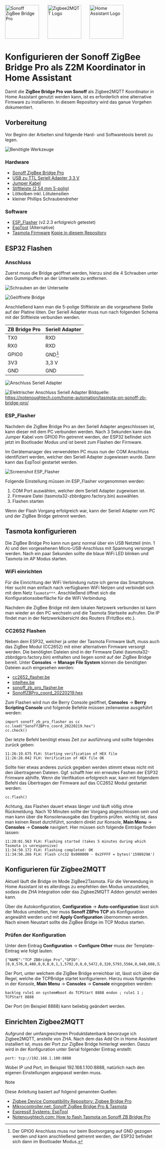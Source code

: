 <img src="docu\sonoff_zigbee_bridge_pro.png" alt="Sonoff ZigBee Bridge Pro" height="110" /> &nbsp;&nbsp;&nbsp;&nbsp;&nbsp; <img src="docu\logo-z2m.png" alt="Zigbee2MQTT Logo" height="110" /> &nbsp;&nbsp;&nbsp;&nbsp;&nbsp; <picture><source media="(prefers-color-scheme: dark)" srcset="docu\home-assistant-wordmark-vertical-color-on-dark.png"><source media="(prefers-color-scheme: light)" srcset="docu\home-assistant-wordmark-vertical-color-on-light.png"><img alt="Home Assistant Logo" height="110" src="docu\home-assistant-logomark-color-on-light.png"></picture>


# Konfigurieren der Sonoff ZigBee Bridge Pro als Z2M Koordinator in Home Assistant

Damit die __ZigBee Bridge Pro von Sonoff__ als Zigbee2MQTT Koordinator in Home Assistant genutzt werden kann, ist es erforderlich eine alternative Firmware zu installieren. In diesem Repository wird das ganue Vorgehen dokumentiert.

## Vorbereitung

Vor Beginn der Arbeiten sind folgende Hard- und Softwaretools bereit zu legen.

![Benötigte Werkzeuge](docu\photos\tools.jpg)

### Hardware

* [Sonoff ZigBee Bridge Pro](https://amzn.to/3SMInVV)
* [USB zu TTL Seriell Adapter 3,3 V](https://amzn.to/4brv9Fu)
* [Jumper Kabel](https://amzn.to/3w89Dpd)
* [Stiftleiste (2,54 mm 5-polig)](https://amzn.to/3HVmDAV)
* Lötkolben inkl. Lötutensilien
* kleiner Phillips Schraubendreher

### Software

* [ESP_Flasher](https://github.com/Jason2866/ESP_Flasher/releases) (v2.2.3 erfolgreich getestet)
* [EspTool](https://github.com/espressif/esptool/releases/tag/v4.7.0) (Alternative)
* [Tasmota Firmware](https://ota.tasmota.com/tasmota32/release/tasmota32-zbbrdgpro.factory.bin) [Kopie in diesem Repository](tasmota32-zbbrdgpro.factory.bin)

## ESP32 Flashen

### Anschluss

Zuerst muss die Bridge geöffnet werden, hierzu sind die 4 Schrauben unter den Gummipuffern an der Unterseite zu entfernen.

![Schrauben an der Unterseite](docu\photos\screws.jpg)

![Geöffnete Bridge](docu\photos\opened.jpg)

Anschließend kann man die 5-polige Stiftleiste an die vorgesehene Stelle auf der Platine löten.
Der Seriell Adapter muss nun nach folgenden Schema mit der Stiftleiste verbunden werden.

| ZB Bridge Pro | Seriell Adapter |
|---------------|-----------------|
| TX0           | RXD             |
| RX0           | RXD             |
| GPIO0         | GND[^1]         |
| 3V3           | 3,3 V           |
| GND           | GND             |

[^1]: Der GPIO0 Anschluss muss nur beim Bootvorgang auf GND gezogen werden und kann anschließend getrennt werden, der ESP32 befindet sich dann im Bootloader Modus.

![Anschluss Seriell Adapter](docu\photos\flash.jpg)

![Elektrischer Anschluss Seriell Adapter](docu\serialconnection.png)
Bildquelle: https://notenoughtech.com/home-automation/tasmota-on-sonoff-zb-bridge-pro/

### ESP_Flasher

Nachdem die ZigBee Bridge Pro an den Seriell Adapter angeschlossen ist, kann dieser mit dem PC verbunden werden. Nach 3 Sekunden kann das Jumper Kabel vom GPIO0 Pin getrennt werden, der ESP32 befindet sich jetzt im Bootloader Modus und ist bereit zum Flashen der Firmware.

Im Gerätemanager des verwendeten PC muss nun der COM Anschluss identifiziert werden, welcher den Seriell Adapter zugewiesen wurde. Dann kann das EspTool gestartet werden.

![Screenshot ESP_Flasher](docu\photos\ESP_Flasher.png)

Folgende Einstellung müssen im ESP_Flasher vorgenommen werden:
1. COM Port auswählen, welcher dem Seriell Adapter zugewisen ist.
2. Firmware Datei (tasmota32-zbbrdgpro.factory.bin) auswählen.
3. Flashen starten

Wenn der Flash Vorgang erfolgreich war, kann der Seriell Adapter vom PC und der ZigBee Bridge getrennt werden.

## Tasmota konfigurieren

Die ZigBee Bridge Pro kann nun ganz normal über ein USB Netzteil (min. 1 A) und den vorgesehenen Micro-USB-Anschluss mit Spannung versorget werden. Nach ein paar Sekunden sollte die blaue WiFi LED blinken und Tasmota im AP Modus starten.

### WiFi einrichten

Für die Einrichtung der WiFi Verbindung nutze ich gerne das Smartphone. Hier sucht man einfach nach verfügbaren WiFi Netzen und verbindet sich mit dem Netz `Tasmota***`. Anschließend öffnet sich die Konfigurationsoberfläche für die WiFi Verbindung.

Nachdem die ZigBee Bridge mit dem lokalen Netzwerk verbunden ist kann man wieder an den PC wechseln und die Tasmota Startseite aufrufen. Die IP findet man in der Netzwerkübersicht des Routers (FritzBox etc.).

### CC2652 Flashen

Neben dem ESP32, welcher ja unter der Tasmota Firmware läuft, muss auch das ZigBee Modul (CC2652) mit einer alternativen Firmware versorgt werden. Die benötigten Dateien sind in der Firmware Datei (tasmota32-zbbrdgpro.factory.bin) enthalten und liegen somit auf der ZigBee Bridge bereit. Unter __Consoles__ -> __Manage File System__ können die benötigten Dateien auch eingesehen werden:

* [cc2652_flasher.be](berry\cc2652_flasher.be)
* [intelhex.be](berry\intelhex.be)
* [sonoff_zb_pro_flasher.be](berry\sonoff_zb_pro_flasher.be)
* [SonoffZBPro_coord_20220219.hex](cc2652\SonoffZBPro_coord_20220219.hex)

Zum Flashen wird nun die Berry Console geöffnet, __Consoles__ -> __Berry Scripting Console__ und folgende Befehle müssen zeilenweise ausgeführt werden:
```
import sonoff_zb_pro_flasher as cc
cc.load("SonoffZBPro_coord_20220219.hex")
cc.check()
```

Der letzte Befehl benötigt etwas Zeit zur ausführung und sollte folgendes zurück geben: 
```
11:26:19.675 FLH: Starting verification of HEX file
11:26:28.042 FLH: Verification of HEX file OK
```

Sollte hier etwas anderes zurück gegeben werden stimmt etwas nicht mit den übertragenen Dateien. Ggf. schafft hier ein erneutes Fashen der ESP32 Frimware abhilfe. Wenn die Verifikation erfolgreich war, kann mit folgendem Befehl das Übertragen der Firmware auf das CC2652 Modul gestartet werden:
```
cc.flash()
```
Achtung, das Flashen dauert etwas länger und läuft völlig ohne Rückmeldung. Nach 10 Minuten sollte der Vorgang abgeschlossen sein und man kann über die Konsolenausgabe das Ergebnis prüfen. wichtig ist, dass man keinen Reset durchführt, sondern direkt zur Konsole, __Main Menu__ -> __Consoles__ -> __Console__ navigiert. Hier müssen sich folgende Einträge finden lassen:
```
11:28:01.563 FLH: Flashing started (takes 5 minutes during which Tasmota is unresponsive)
11:34:50.172 FLH: Flashing completed: OK
11:34:50.266 FLH: Flash crc32 0x000000 - 0x2FFFF = bytes('1598929A')
```

## Konfigurieren für Zigbee2MQTT

Aktuell läuft die Bridge im Mode ZigBee2Tasmota. Für die Verwendung in Home Assistant ist es allerdings zu empfehlen den Modus umzustellen, sodass die ZHA Integration oder das Zigbee2MQTT Addon genutzt werden kann.

Über die Autokonfiguration, __Configuration__ -> __Auto-configuration__ lässt sich der Modus umstellen, hier muss __Sonoff ZBPro TCP__ als Konfiguration angewählt werden und mit __Apply Configuration__ übernommen werden. Nach einem Neustart sollte die ZigBee Bridge im TCP Modus starten.

### Prüfen der Konfiguration

Unter dem Eintrag __Configuration__ -> __Configure Other__ muss der Template-Eintrag wie folgt lauten:
```
{"NAME":"TCP ZBBridge Pro","GPIO":[0,0,576,0,480,0,0,0,0,1,1,5792,0,0,0,5472,0,320,5793,5504,0,640,608,32,0,0,0,0,0,1,0,0,0,0,0,0],"FLAG":0,"BASE":1}
```

Der Port, unter welchem die ZigBee Bridge erreichbar ist, lässt sich über die Regel, welche die TCPBridge startet konfigurieren. Hierzu muss folgendes in der Konsole, __Main Menu__ -> __Consoles__ -> __Console__ eingegeben werden:
```
backlog rule1 on system#boot do TCPStart 8888 endon ; rule1 1 ; TCPStart 8888 
```
Der Port (im Beispiel 8888) kann beliebig geändert werden.

## Einrichten Zigbee2MQTT

Aufgrund der umfangreicheren Produktdatenbank bevorzuge ich Zigbee2MQTT, anstelle von ZHA. Nach dem das Add On in Home Assistant installiert ist, muss der Port zur ZigBee Bridge hinterlegt werden. Daszu wird in der Konfiguration unter Serial folgender Eintrag erstellt:
```
port: tcp://192.168.1.100:8888 
```
Wobei IP und Port, im Beispiel 192.168.1.100:8888, natürlich nach den eigenen Einstellungen angepasst werden muss. 



> [!NOTE]
> Diese Anleitung basiert auf folgend genannten Quellen:
> * [Zigbee Device Compatibility Repository: Zigbee Bridge Pro](https://zigbee.blakadder.com/Sonoff_ZBBridge-P.html)
> * [Mikrocontroller.net: Sonoff ZigBee Bridge Pro & Tasmota](https://www.mikrocontroller.net/topic/544765)
> * [Espressif Systems: EspTool](https://github.com/espressif/esptool/releases/tag/v4.7.0)
> * [Notenoughtech.com: How to flash Tasmota on Sonoff ZB Bridge Pro](https://notenoughtech.com/home-automation/tasmota-on-sonoff-zb-bridge-pro/)
